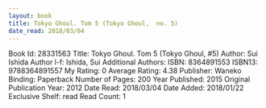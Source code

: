 ```yaml
---
layout: book
title: Tokyo Ghoul. Tom 5 (Tokyo Ghoul,  no. 5)
date_read: 2018/03/04
---
```


Book Id: 28331563
Title: Tokyo Ghoul. Tom 5 (Tokyo Ghoul, #5)
Author: Sui Ishida
Author l-f: Ishida, Sui
Additional Authors: 
ISBN: 8364891553
ISBN13: 9788364891557
My Rating: 0
Average Rating: 4.38
Publisher: Waneko
Binding: Paperback
Number of Pages: 200
Year Published: 2015
Original Publication Year: 2012
Date Read: 2018/03/04
Date Added: 2018/01/22
Exclusive Shelf: read
Read Count: 1

